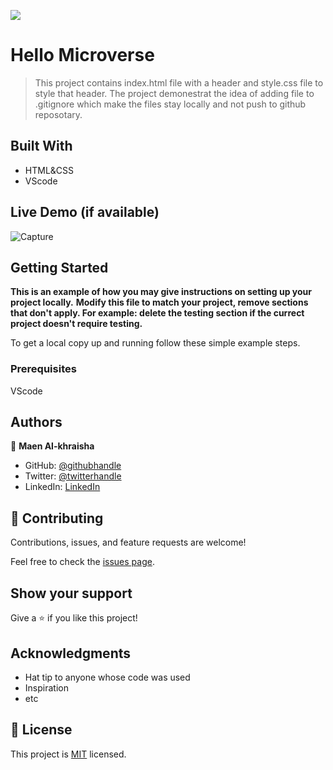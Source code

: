 ![](https://img.shields.io/badge/Microverse-blueviolet)

# Hello Microverse

> This project contains index.html file with a header and style.css file to style that header.
> The project demonestrat the idea of adding file to .gitignore which make the files stay locally and  not push to github reposotary.


## Built With

- HTML&CSS
- VScode 

## Live Demo (if available)


![Capture](https://user-images.githubusercontent.com/5276238/153131626-032e51f5-8054-46d0-b65c-491799b3c2ed.PNG)

## Getting Started

**This is an example of how you may give instructions on setting up your project locally.**
**Modify this file to match your project, remove sections that don't apply. For example: delete the testing section if the currect project doesn't require testing.**


To get a local copy up and running follow these simple example steps.

### Prerequisites
VScode


## Authors

👤 **Maen Al-khraisha**

- GitHub: [@githubhandle](https://github.com/maen1980)
- Twitter: [@twitterhandle](https://twitter.com/AlkhryshaM)
- LinkedIn: [LinkedIn](https://www.linkedin.com/in/ma-en-mohammad-303930100/)



## 🤝 Contributing

Contributions, issues, and feature requests are welcome!

Feel free to check the [issues page](../../issues/).

## Show your support

Give a ⭐️ if you like this project!

## Acknowledgments

- Hat tip to anyone whose code was used
- Inspiration
- etc

## 📝 License

This project is [MIT](./MIT.md) licensed.